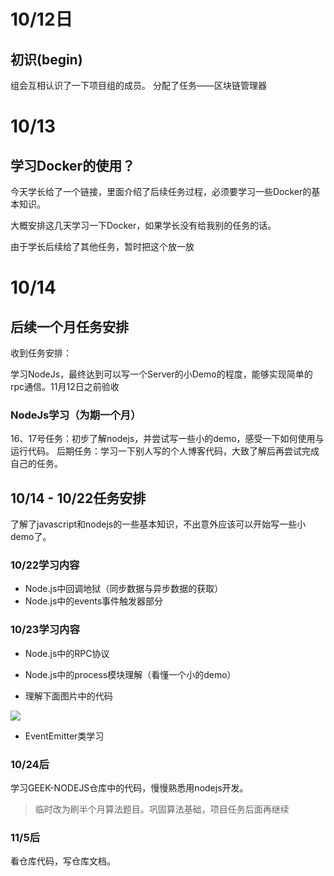 # 10/12日
## 初识(begin)
组会互相认识了一下项目组的成员。
分配了任务——区块链管理器

# 10/13
## 学习Docker的使用？
今天学长给了一个链接，里面介绍了后续任务过程，必须要学习一些Docker的基本知识。

大概安排这几天学习一下Docker，如果学长没有给我别的任务的话。

由于学长后续给了其他任务，暂时把这个放一放

# 10/14
## 后续一个月任务安排

收到任务安排：

学习NodeJs，最终达到可以写一个Server的小Demo的程度，能够实现简单的rpc通信。11月12日之前验收

### NodeJs学习（为期一个月）

16、17号任务：初步了解nodejs，并尝试写一些小的demo，感受一下如何使用与运行代码。
后期任务：学习一下别人写的个人博客代码，大致了解后再尝试完成自己的任务。

## 10/14 - 10/22任务安排

了解了javascript和nodejs的一些基本知识，不出意外应该可以开始写一些小demo了。

### 10/22学习内容

* Node.js中回调地狱（同步数据与异步数据的获取）
* Node.js中的events事件触发器部分



### 10/23学习内容

* Node.js中的RPC协议

* Node.js中的process模块理解（看懂一个小的demo）
* 理解下面图片中的代码

![](D:\lingwu\DianGroupProjectTask\学习图片\理解1.png)

* EventEmitter类学习

### 10/24后

学习GEEK-NODEJS仓库中的代码，慢慢熟悉用nodejs开发。

> 临时改为刷半个月算法题目。巩固算法基础，项目任务后面再继续

### 11/5后

看仓库代码，写仓库文档。
